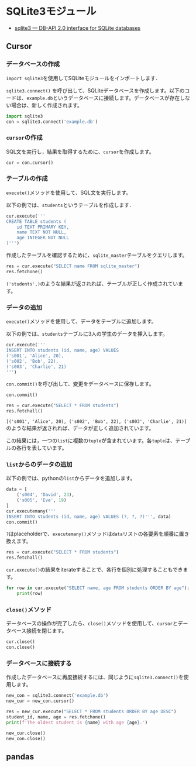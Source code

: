 # SQLite3モジュール

- [sqlite3 — DB-API 2.0 interface for SQLite databases](https://docs.python.org/3/library/sqlite3.html)

## Cursor

### データベースの作成

`import sqlite3`を使用してSQLiteモジュールをインポートします．

`sqlite3.connect()` を呼び出して、SQLiteデータベースを作成します。以下のコードは、`example.db`というデータベースに接続します。データベースが存在しない場合は、新しく作成されます。

```python
import sqlite3
con = sqlite3.connect('example.db')
```

### `cursor`の作成

SQL文を実行し，結果を取得するために、`cursor`を作成します。

```python
cur = con.cursor()
```

### テーブルの作成

`execute()`メソッドを使用して、SQL文を実行します。

以下の例では、`students`というテーブルを作成します．

```python
cur.execute('''
CREATE TABLE students (
    id TEXT PRIMARY KEY,
    name TEXT NOT NULL,
    age INTEGER NOT NULL
)''')
```

作成したテーブルを確認するために、`sqlite_master`テーブルをクエリします。

```python
res = cur.execute("SELECT name FROM sqlite_master")
res.fetchone()
```

`('students',)`のような結果が返されれば、テーブルが正しく作成されています。


### データの追加

`execute()`メソッドを使用して、データをテーブルに追加します。

以下の例では、`students`テーブルに3人の学生のデータを挿入します。

```python
cur.execute('''
INSERT INTO students (id, name, age) VALUES
('s001', 'Alice', 20),
('s002', 'Bob', 22),
('s003', 'Charlie', 21)
''')
```

`con.commit()`を呼び出して、変更をデータベースに保存します。

```python
con.commit()
```

```python
res = cur.execute("SELECT * FROM students")
res.fetchall()
```

`[('s001', 'Alice', 20), ('s002', 'Bob', 22), ('s003', 'Charlie', 21)]`のような結果が返されれば、データが正しく追加されています。

この結果には，一つの`list`に複数の`tuple`が含まれています。各`tuple`は、テーブルの各行を表しています。

### `list`からのデータの追加

以下の例では、pythonの`list`からデータを追加します。

```python
data = [
    ('s004', 'David', 23),
    ('s005', 'Eve', 19)
]
cur.executemany('''
INSERT INTO students (id, name, age) VALUES (?, ?, ?)''', data)
con.commit()
```

`?`はplaceholderで、`executemany()`メソッドは`data`リストの各要素を順番に置き換えます。

```python
res = cur.execute("SELECT * FROM students")
res.fetchall()
```

`cur.execute()`の結果をiterateすることで、各行を個別に処理することもできます。

```python
for row in cur.execute("SELECT name, age FROM students ORDER BY age"):
    print(row)
```


### `close()`メソッド

データベースの操作が完了したら、`close()`メソッドを使用して、`cursor`とデータベース接続を閉じます。

```python
cur.close()
con.close()
```

### データベースに接続する

作成したデータベースに再度接続するには、同じように`sqlite3.connect()`を使用します。

```python
new_con = sqlite3.connect('example.db')
new_cur = new_con.cursor()

res = new_cur.execute("SELECT * FROM students ORDER BY age DESC")
student_id, name, age = res.fetchone()
print(f'The oldest student is {name} with age {age}.')

new_cur.close()
new_con.close()
```

## pandas

